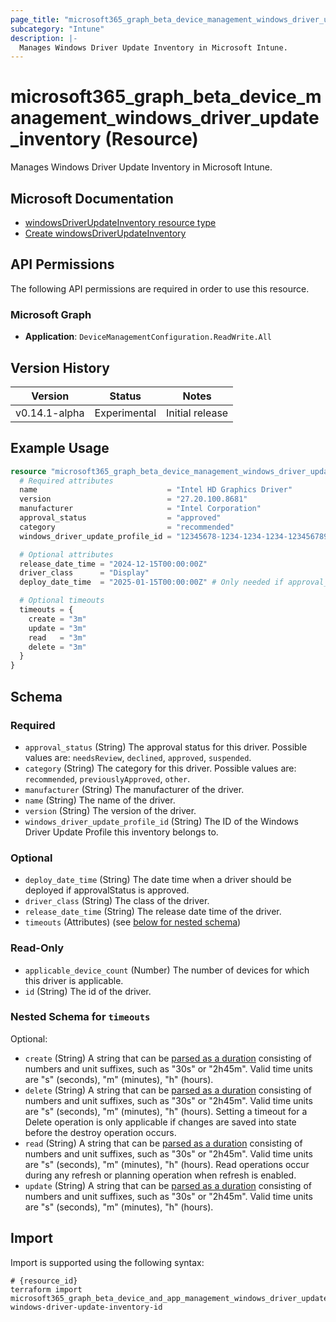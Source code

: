```yaml
---
page_title: "microsoft365_graph_beta_device_management_windows_driver_update_inventory Resource - terraform-provider-microsoft365"
subcategory: "Intune"
description: |-
  Manages Windows Driver Update Inventory in Microsoft Intune.
---
```


# microsoft365_graph_beta_device_management_windows_driver_update_inventory (Resource)

Manages Windows Driver Update Inventory in Microsoft Intune.

## Microsoft Documentation

- [windowsDriverUpdateInventory resource type](https://learn.microsoft.com/en-us/graph/api/resources/intune-softwareupdate-windowsdriverupdateinventory?view=graph-rest-beta)
- [Create windowsDriverUpdateInventory](https://learn.microsoft.com/en-us/graph/api/intune-softwareupdate-windowsdriverupdateinventory-create?view=graph-rest-beta)

## API Permissions

The following API permissions are required in order to use this resource.

### Microsoft Graph

- **Application**: `DeviceManagementConfiguration.ReadWrite.All`

## Version History

| Version | Status | Notes |
|---------|--------|-------|
| v0.14.1-alpha | Experimental | Initial release |

## Example Usage

```terraform
resource "microsoft365_graph_beta_device_management_windows_driver_update_inventory" "example" {
  # Required attributes
  name                             = "Intel HD Graphics Driver"
  version                          = "27.20.100.8681"
  manufacturer                     = "Intel Corporation"
  approval_status                  = "approved"                             # Possible values: "needsReview", "declined", "approved", "suspended"
  category                         = "recommended"                          # Possible values: "recommended", "previouslyApproved", "other"
  windows_driver_update_profile_id = "12345678-1234-1234-1234-123456789012" # ID of the Windows Driver Update Profile

  # Optional attributes
  release_date_time = "2024-12-15T00:00:00Z"
  driver_class      = "Display"
  deploy_date_time  = "2025-01-15T00:00:00Z" # Only needed if approval_status is "approved"

  # Optional timeouts
  timeouts = {
    create = "3m"
    update = "3m"
    read   = "3m"
    delete = "3m"
  }
}
```

<!-- schema generated by tfplugindocs -->
## Schema

### Required

- `approval_status` (String) The approval status for this driver. Possible values are: `needsReview`, `declined`, `approved`, `suspended`.
- `category` (String) The category for this driver. Possible values are: `recommended`, `previouslyApproved`, `other`.
- `manufacturer` (String) The manufacturer of the driver.
- `name` (String) The name of the driver.
- `version` (String) The version of the driver.
- `windows_driver_update_profile_id` (String) The ID of the Windows Driver Update Profile this inventory belongs to.

### Optional

- `deploy_date_time` (String) The date time when a driver should be deployed if approvalStatus is approved.
- `driver_class` (String) The class of the driver.
- `release_date_time` (String) The release date time of the driver.
- `timeouts` (Attributes) (see [below for nested schema](#nestedatt--timeouts))

### Read-Only

- `applicable_device_count` (Number) The number of devices for which this driver is applicable.
- `id` (String) The id of the driver.

<a id="nestedatt--timeouts"></a>
### Nested Schema for `timeouts`

Optional:

- `create` (String) A string that can be [parsed as a duration](https://pkg.go.dev/time#ParseDuration) consisting of numbers and unit suffixes, such as "30s" or "2h45m". Valid time units are "s" (seconds), "m" (minutes), "h" (hours).
- `delete` (String) A string that can be [parsed as a duration](https://pkg.go.dev/time#ParseDuration) consisting of numbers and unit suffixes, such as "30s" or "2h45m". Valid time units are "s" (seconds), "m" (minutes), "h" (hours). Setting a timeout for a Delete operation is only applicable if changes are saved into state before the destroy operation occurs.
- `read` (String) A string that can be [parsed as a duration](https://pkg.go.dev/time#ParseDuration) consisting of numbers and unit suffixes, such as "30s" or "2h45m". Valid time units are "s" (seconds), "m" (minutes), "h" (hours). Read operations occur during any refresh or planning operation when refresh is enabled.
- `update` (String) A string that can be [parsed as a duration](https://pkg.go.dev/time#ParseDuration) consisting of numbers and unit suffixes, such as "30s" or "2h45m". Valid time units are "s" (seconds), "m" (minutes), "h" (hours).

## Import

Import is supported using the following syntax:

```shell
# {resource_id}
terraform import microsoft365_graph_beta_device_and_app_management_windows_driver_update_inventory.example windows-driver-update-inventory-id
```